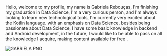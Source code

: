 Hello, welcome to my profile, my name is Gabriela Rebouças, I'm finishing my graduation in Data Science, I'm a very curious person, and I'm always looking to learn new technological tools, I'm currently very excited about the Kotlin language. with an emphasis on Data Science, besides being passionate about Data Science, I have some basic knowledge in backend and Android development, in the future, I would like to be able to pass on all the knowledge I acquire, making content available for free .







  
![GABRIELA PNG](https://user-images.githubusercontent.com/89526250/147603951-2f1a5719-0df9-4579-b945-419d44b0eedb.png)

  

  

